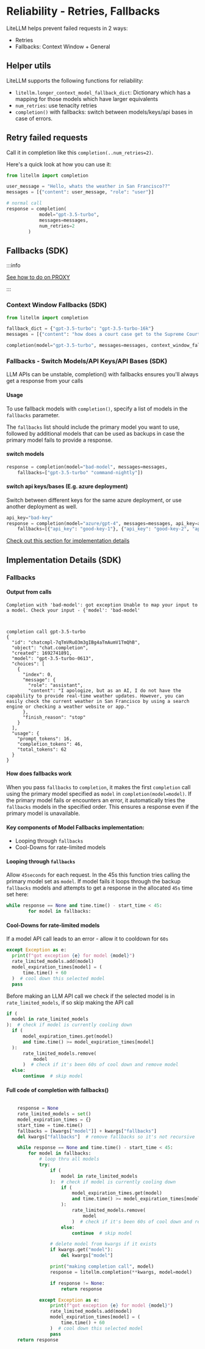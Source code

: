 # Reliability - Retries, Fallbacks

LiteLLM helps prevent failed requests in 2 ways: 
- Retries
- Fallbacks: Context Window + General

## Helper utils 
LiteLLM supports the following functions for reliability:
* `litellm.longer_context_model_fallback_dict`: Dictionary which has a mapping for those models which have larger equivalents  
* `num_retries`: use tenacity retries
* `completion()` with fallbacks: switch between models/keys/api bases in case of errors. 

## Retry failed requests

Call it in completion like this `completion(..num_retries=2)`.


Here's a quick look at how you can use it: 

```python 
from litellm import completion

user_message = "Hello, whats the weather in San Francisco??"
messages = [{"content": user_message, "role": "user"}]

# normal call 
response = completion(
            model="gpt-3.5-turbo",
            messages=messages,
            num_retries=2
        )
```

## Fallbacks (SDK)

:::info

[See how to do on PROXY](../proxy/reliability.md)

:::

### Context Window Fallbacks (SDK)
```python 
from litellm import completion

fallback_dict = {"gpt-3.5-turbo": "gpt-3.5-turbo-16k"}
messages = [{"content": "how does a court case get to the Supreme Court?" * 500, "role": "user"}]

completion(model="gpt-3.5-turbo", messages=messages, context_window_fallback_dict=fallback_dict)
```

### Fallbacks - Switch Models/API Keys/API Bases (SDK)

LLM APIs can be unstable, completion() with fallbacks ensures you'll always get a response from your calls

#### Usage 
To use fallback models with `completion()`, specify a list of models in the `fallbacks` parameter. 

The `fallbacks` list should include the primary model you want to use, followed by additional models that can be used as backups in case the primary model fails to provide a response.

#### switch models 
```python
response = completion(model="bad-model", messages=messages, 
    fallbacks=["gpt-3.5-turbo" "command-nightly"])
```

#### switch api keys/bases (E.g. azure deployment)
Switch between different keys for the same azure deployment, or use another deployment as well. 

```python
api_key="bad-key"
response = completion(model="azure/gpt-4", messages=messages, api_key=api_key,
    fallbacks=[{"api_key": "good-key-1"}, {"api_key": "good-key-2", "api_base": "good-api-base-2"}])
```

[Check out this section for implementation details](#fallbacks-1)

## Implementation Details (SDK)

### Fallbacks
#### Output from calls
```
Completion with 'bad-model': got exception Unable to map your input to a model. Check your input - {'model': 'bad-model'



completion call gpt-3.5-turbo
{
  "id": "chatcmpl-7qTmVRuO3m3gIBg4aTmAumV1TmQhB",
  "object": "chat.completion",
  "created": 1692741891,
  "model": "gpt-3.5-turbo-0613",
  "choices": [
    {
      "index": 0,
      "message": {
        "role": "assistant",
        "content": "I apologize, but as an AI, I do not have the capability to provide real-time weather updates. However, you can easily check the current weather in San Francisco by using a search engine or checking a weather website or app."
      },
      "finish_reason": "stop"
    }
  ],
  "usage": {
    "prompt_tokens": 16,
    "completion_tokens": 46,
    "total_tokens": 62
  }
}

```

#### How does fallbacks work

When you pass `fallbacks` to `completion`, it makes the first `completion` call using the primary model specified as `model` in `completion(model=model)`. If the primary model fails or encounters an error, it automatically tries the `fallbacks` models in the specified order. This ensures a response even if the primary model is unavailable.


#### Key components of Model Fallbacks implementation:
* Looping through `fallbacks`
* Cool-Downs for rate-limited models

#### Looping through `fallbacks`
Allow `45seconds` for each request. In the 45s this function tries calling the primary model set as `model`. If model fails it loops through the backup `fallbacks` models and attempts to get a response in the allocated `45s` time set here: 
```python
while response == None and time.time() - start_time < 45:
        for model in fallbacks:
```

#### Cool-Downs for rate-limited models
If a model API call leads to an error - allow it to cooldown for `60s`
```python
except Exception as e:
  print(f"got exception {e} for model {model}")
  rate_limited_models.add(model)
  model_expiration_times[model] = (
      time.time() + 60
  )  # cool down this selected model
  pass
```

Before making an LLM API call we check if the selected model is in `rate_limited_models`, if so skip making the API call
```python
if (
  model in rate_limited_models
):  # check if model is currently cooling down
  if (
      model_expiration_times.get(model)
      and time.time() >= model_expiration_times[model]
  ):
      rate_limited_models.remove(
          model
      )  # check if it's been 60s of cool down and remove model
  else:
      continue  # skip model

```

#### Full code of completion with fallbacks()
```python

    response = None
    rate_limited_models = set()
    model_expiration_times = {}
    start_time = time.time()
    fallbacks = [kwargs["model"]] + kwargs["fallbacks"]
    del kwargs["fallbacks"]  # remove fallbacks so it's not recursive

    while response == None and time.time() - start_time < 45:
        for model in fallbacks:
            # loop thru all models
            try:
                if (
                    model in rate_limited_models
                ):  # check if model is currently cooling down
                    if (
                        model_expiration_times.get(model)
                        and time.time() >= model_expiration_times[model]
                    ):
                        rate_limited_models.remove(
                            model
                        )  # check if it's been 60s of cool down and remove model
                    else:
                        continue  # skip model

                # delete model from kwargs if it exists
                if kwargs.get("model"):
                    del kwargs["model"]

                print("making completion call", model)
                response = litellm.completion(**kwargs, model=model)

                if response != None:
                    return response

            except Exception as e:
                print(f"got exception {e} for model {model}")
                rate_limited_models.add(model)
                model_expiration_times[model] = (
                    time.time() + 60
                )  # cool down this selected model
                pass
    return response
```
